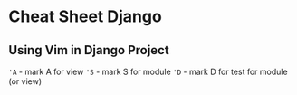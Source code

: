 # Cheat Sheet Django 

## Using Vim in Django Project

`'A` - mark A for view
`'S` - mark S for module
`'D` - mark D for test for module (or view)

